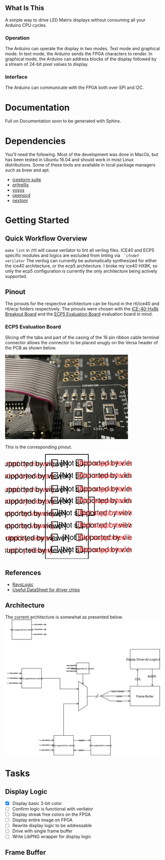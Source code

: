 ## What Is This
A simple way to drive LED Matrix displays without consuming all your Arduino CPU cycles.
### Operation
The Arduino can operate the display in two modes. Text mode and graphical mode. In text mode, the Arduino sends the FPGA characters to render. In graphical mode, the Arduino can address blocks of the display followed by a stream of 24-bit pixel values to display.
### Interface
The Arduino can communicate with the FPGA both over SPI and I2C.
# Documentation
Full on Documentation soon to be generated with Sphinx.
# Dependencies
You'll need the following. Most of the development was done in MacOs, but has been tested in Ubuntu 16.04 and should work in most Linux distributions. Some of these tools are available in local package managers such as brew and apt.
 - [icestorm suite](http://www.clifford.at/icestorm/)
 - [prjtrellis](https://github.com/SymbiFlow/prjtrellis)
 - [yosys](http://www.clifford.at/yosys/download.html)
 - [openocd](http://openocd.org/getting-openocd/)
 - [nextpnr](https://github.com/YosysHQ/nextpnr)
#  Getting Started 
## Quick Workflow Overview
``make lint`` in /rtl will cause verilator to lint all verilog files. ICE40 and ECP5 specific modules and logics are excluded from linting via `` `ifndef verilator``
The verilog can currently be automatically synthesized for either the ice40 architecture, or the ecp5 architecture. I broke my ice40 HX8K, so only the ecp5 configuration is currently the only architecture being actively supported.
## Pinout
The pinouts for the respective architecture can be found in the rtl/ice40 and rtl/ecp folders respectively. The pinouts were chosen with the [iCE-40-Hx8k Breakout Board](https://www.latticesemi.com/Products/DevelopmentBoardsAndKits/iCE40HX8KBreakoutBoard.aspx) and the [ECP5 Evaluation Board](http://www.latticesemi.com/ecp5-evaluation) evaluation board in mind.
### ECP5 Evaluation Board
Slicing off the tabs and part of the casing of the 16 pin ribbon cable terminal connector allows the connector to be placed snugly on the Versa header of the PCB as shown below.

<img src="Documentation/Content/Versa_Connector.png" width="400">

This is the corresponding pinout.

![Versa Header - Ribbon Cable Pinout](Documentation/Content/Pinout.svg)
## References
 - [RaysLogic](http://www.rayslogic.com/propeller/programming/AdafruitRGB/AdafruitRGB.htm)
  - [Useful DataSheet for driver chips](http://www.rayslogic.com/propeller/programming/AdafruitRGB/MBI5026.pdf)
## Architecture
The current architecture is somewhat as presented below.
![System Architecture](Documentation/Content/System_Schematic.svg)
# Tasks
## Display Logic
 - [x] Display basic 3-bit color.
 - [ ] Confirm logic is functional with verilator
 - [ ] Display streak free colors on the FPGA
 - [ ] Display entire image on FPGA
 - [ ] Rewrite display logic to be addressable
 - [ ] Drive with single frame buffer
 - [ ] Write LibPNG wrapper for display logic

## Frame Buffer
